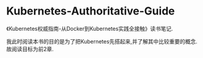 # Kubernetes-Authoritative-Guide

《Kubernetes权威指南-从Docker到Kubernetes实践全接触》读书笔记.

我此时阅读本书的目的是为了把Kubernetes先搭起来,并了解其中比较重要的概念.故阅读目标为前2章.